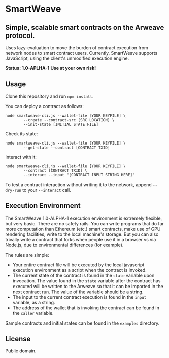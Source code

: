 # SmartWeave
## Simple, scalable smart contracts on the Arweave protocol.

Uses lazy-evaluation to move the burden of contract execution from network nodes 
to smart contract users. Currently, SmartWeave supports JavaScript, using the 
client's unmodified execution engine.

**Status: 1.0-APLHA-1**
**Use at your own risk!**

## Usage

Clone this repository and run `npm install`.

You can deploy a contract as follows:

```
node smartweave-cli.js --wallet-file [YOUR KEYFILE] \
        --create --contract-src [SRC LOCATION] \
        --init-state [INITIAL STATE FILE]
```

Check its state:

```
node smartweave-cli.js --wallet-file [YOUR KEYFILE] \
        --get-state --contract [CONTRACT TXID]
```

Interact with it:

```
node smartweave-cli.js --wallet-file [YOUR KEYFILE] \
        --contract [CONTRACT TXID] \
        --interact --input "[CONTRACT INPUT STRING HERE]"
```

To test a contract interaction without writing it to the network, append 
`--dry-run` to your `--interact` call.

## Execution Environment

The SmartWeave 1.0-ALPHA-1 execution environment is extremely flexible, but 
very basic. There are no safety rails. You can write programs that do far more 
computation than Ethereum (etc.) smart contracts, make use of GPU rendering 
facilities, write to the local machine's storage. But you can also trivally 
write a contract that forks when people use it in a browser vs via Node.js, due 
to environmental differences (for example).

The rules are simple:

- Your entire contract file will be executed by the local javascript execution 
environment as a script when the contract is invoked.
- The current state of the contract is found in the `state` variable upon 
invocation. The value found in the `state` variable after the contract has 
executed will be written to the Arweave so that it can be imported in the next 
contract run. The value of the variable should be a string.
- The input to the current contract execution is found in the `input` variable, 
as a string.
- The address of the wallet that is invoking the contract can be found in the 
`caller` variable.

Sample contracts and initial states can be found in the `examples` directory.

## License

Public domain.